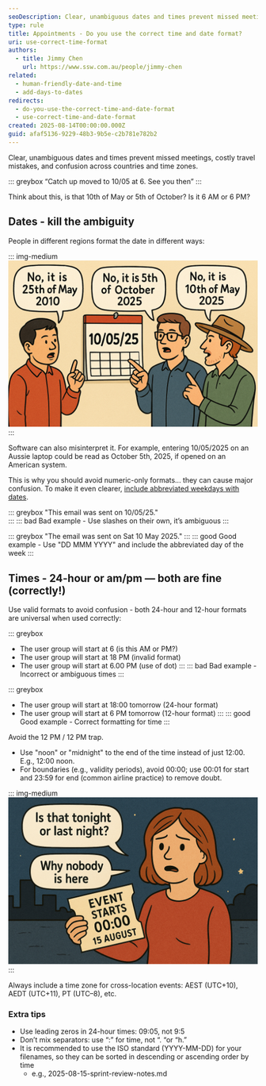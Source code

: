 ```yaml
---
seoDescription: Clear, unambiguous dates and times prevent missed meetings, costly travel mistakes, and confusion across countries and time zones.
type: rule
title: Appointments - Do you use the correct time and date format?
uri: use-correct-time-format
authors:
  - title: Jimmy Chen
    url: https://www.ssw.com.au/people/jimmy-chen
related:
  - human-friendly-date-and-time
  - add-days-to-dates
redirects:
  - do-you-use-the-correct-time-and-date-format
  - use-correct-time-and-date-format
created: 2025-08-14T00:00:00.000Z
guid: afaf5136-9229-48b3-9b5e-c2b781e782b2
---
```


Clear, unambiguous dates and times prevent missed meetings, costly travel mistakes, and confusion across countries and time zones.

::: greybox
“Catch up moved to 10/05 at 6. See you then”
:::

Think about this, is that 10th of May or 5th of October? Is it 6 AM or 6 PM?

<!--endintro-->

## Dates - kill the ambiguity

People in different regions format the date in different ways:

::: img-medium  
![Figure: 10/05/25 reads differently to Aussie, American and Chinese](image-use-correct-time-format-1.png)
:::

Software can also misinterpret it. For example, entering 10/05/2025 on an Aussie laptop could be read as October 5th, 2025, if opened on an American system.

This is why you should avoid numeric-only formats... they can cause major confusion. To make it even clearer, [include abbreviated weekdays with dates](/add-days-to-dates).

::: greybox
"This email was sent on 10/05/25."  
:::
::: bad
Bad example - Use slashes on their own, it’s ambiguous
:::

::: greybox
"The email was sent on Sat 10 May 2025."
:::
::: good
Good example - Use "DD MMM YYYY" and include the abbreviated day of the week
:::

## Times - 24-hour or am/pm — both are fine (correctly!)

Use valid formats to avoid confusion - both 24-hour and 12-hour formats are universal when used correctly:

::: greybox

* The user group will start at 6 (is this AM or PM?)
* The user group will start at 18 PM (invalid format)
* The user group will start at 6.00 PM (use of dot)
:::
::: bad
Bad example - Incorrect or ambiguous times
:::

::: greybox

* The user group will start at 18:00 tomorrow (24-hour format)
* The user group will start at 6 PM tomorrow (12-hour format)
:::
::: good
Good example - Correct formatting for time
:::

Avoid the 12 PM / 12 PM trap.

* Use "noon" or "midnight" to the end of the time instead of just 12:00. E.g., 12:00 noon.
* For boundaries (e.g., validity periods), avoid 00:00; use 00:01 for start and 23:59 for end (common airline practice) to remove doubt.

::: img-medium  
![Figure: Will you attend this event on the night of the 14th or the 15th?](image-use-correct-time-format-2.png)
:::

Always include a time zone for cross-location events: AEST (UTC+10), AEDT (UTC+11), PT (UTC–8), etc.

### Extra tips

* Use leading zeros in 24-hour times: 09:05, not 9:5
* Don’t mix separators: use “:” for time, not “. “or “h.”
* It is recommended to use the ISO standard (YYYY-MM-DD) for your filenames, so they can be sorted in descending or ascending order by time
  * e.g., 2025-08-15-sprint-review-notes.md
